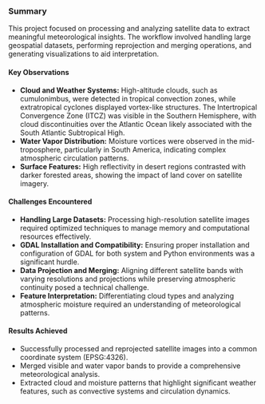### **Summary**  

This project focused on processing and analyzing satellite data to extract meaningful meteorological insights. The workflow involved handling large geospatial datasets, performing reprojection and merging operations, and generating visualizations to aid interpretation.  

#### **Key Observations**  
- **Cloud and Weather Systems:** High-altitude clouds, such as cumulonimbus, were detected in tropical convection zones, while extratropical cyclones displayed vortex-like structures. The Intertropical Convergence Zone (ITCZ) was visible in the Southern Hemisphere, with cloud discontinuities over the Atlantic Ocean likely associated with the South Atlantic Subtropical High.  
- **Water Vapor Distribution:** Moisture vortices were observed in the mid-troposphere, particularly in South America, indicating complex atmospheric circulation patterns.  
- **Surface Features:** High reflectivity in desert regions contrasted with darker forested areas, showing the impact of land cover on satellite imagery.  

#### **Challenges Encountered**  
- **Handling Large Datasets:** Processing high-resolution satellite images required optimized techniques to manage memory and computational resources effectively.  
- **GDAL Installation and Compatibility:** Ensuring proper installation and configuration of GDAL for both system and Python environments was a significant hurdle.  
- **Data Projection and Merging:** Aligning different satellite bands with varying resolutions and projections while preserving atmospheric continuity posed a technical challenge.  
- **Feature Interpretation:** Differentiating cloud types and analyzing atmospheric moisture required an understanding of meteorological patterns.  

#### **Results Achieved**  
- Successfully processed and reprojected satellite images into a common coordinate system (EPSG:4326).  
- Merged visible and water vapor bands to provide a comprehensive meteorological analysis.  
- Extracted cloud and moisture patterns that highlight significant weather features, such as convective systems and circulation dynamics. 
